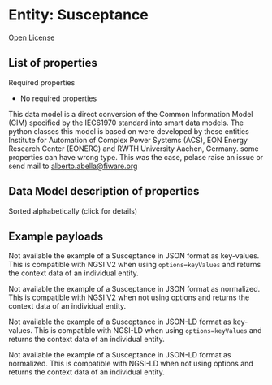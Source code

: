 Entity: Susceptance  
===================  
[Open License](https://github.com/smart-data-models//dataModel.EnergyCIM/blob/master/Susceptance/LICENSE.md)  

## List of properties  

Required properties  
- No required properties    
This data model is a direct conversion of the Common Information Model (CIM) specified by the IEC61970 standard into smart data models. The python classes this model is based on were developed by these entities Institute for Automation of Complex Power Systems (ACS), EON Energy Research Center (EONERC) and RWTH University Aachen, Germany. some properties can have wrong type. This was the case, pelase raise an issue or send mail to alberto.abella@fiware.org  
## Data Model description of properties  
Sorted alphabetically (click for details)  
## Example payloads    
Not available the example of a Susceptance in JSON format as key-values. This is compatible with NGSI V2 when  using `options=keyValues` and returns the context data of an individual entity.  
Not available the example of a Susceptance in JSON format as normalized. This is compatible with NGSI V2 when not using options and returns the context data of an individual entity.  
Not available the example of a Susceptance in JSON-LD format as key-values. This is compatible with NGSI-LD when  using `options=keyValues` and returns the context data of an individual entity.  
Not available the example of a Susceptance in JSON-LD format as normalized. This is compatible with NGSI-LD when not using options and returns the context data of an individual entity.  
